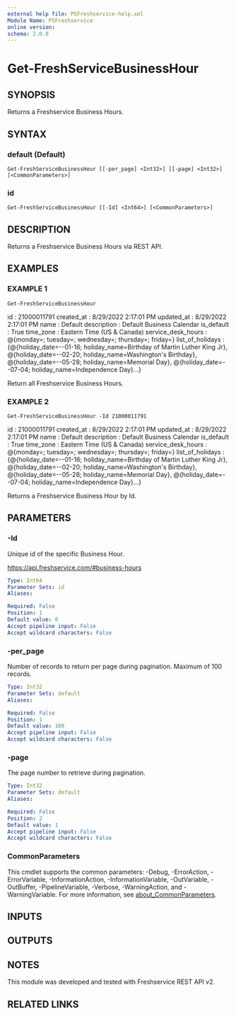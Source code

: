 ```yaml
---
external help file: PSFreshservice-help.xml
Module Name: PSFreshservice
online version:
schema: 2.0.0
---
```


# Get-FreshServiceBusinessHour

## SYNOPSIS
Returns a Freshservice Business Hours.

## SYNTAX

### default (Default)
```
Get-FreshServiceBusinessHour [[-per_page] <Int32>] [[-page] <Int32>] [<CommonParameters>]
```

### id
```
Get-FreshServiceBusinessHour [[-Id] <Int64>] [<CommonParameters>]
```

## DESCRIPTION
Returns a Freshservice Business Hours via REST API.

## EXAMPLES

### EXAMPLE 1
```
Get-FreshServiceBusinessHour
```

id                 : 21000011791
created_at         : 8/29/2022 2:17:01 PM
updated_at         : 8/29/2022 2:17:01 PM
name               : Default
description        : Default Business Calendar
is_default         : True
time_zone          : Eastern Time (US & Canada)
service_desk_hours : @{monday=; tuesday=; wednesday=; thursday=; friday=}
list_of_holidays   : {@{holiday_date=--01-16; holiday_name=Birthday of Martin Luther King Jr}, @{holiday_date=--02-20;
                    holiday_name=Washington's Birthday}, @{holiday_date=--05-28; holiday_name=Memorial Day},
                    @{holiday_date=--07-04; holiday_name=Independence Day}...}

Return all Freshservice Business Hours.

### EXAMPLE 2
```
Get-FreshServiceBusinessHour -Id 21000011791
```

id                 : 21000011791
created_at         : 8/29/2022 2:17:01 PM
updated_at         : 8/29/2022 2:17:01 PM
name               : Default
description        : Default Business Calendar
is_default         : True
time_zone          : Eastern Time (US & Canada)
service_desk_hours : @{monday=; tuesday=; wednesday=; thursday=; friday=}
list_of_holidays   : {@{holiday_date=--01-16; holiday_name=Birthday of Martin Luther King Jr}, @{holiday_date=--02-20;
                    holiday_name=Washington's Birthday}, @{holiday_date=--05-28; holiday_name=Memorial Day},
                    @{holiday_date=--07-04; holiday_name=Independence Day}...}

Returns a Freshservice Business Hour by Id.

## PARAMETERS

### -Id
Unique id of the specific Business Hour.

https://api.freshservice.com/#business-hours

```yaml
Type: Int64
Parameter Sets: id
Aliases:

Required: False
Position: 1
Default value: 0
Accept pipeline input: False
Accept wildcard characters: False
```

### -per_page
Number of records to return per page during pagination. 
Maximum of 100 records.

```yaml
Type: Int32
Parameter Sets: default
Aliases:

Required: False
Position: 1
Default value: 100
Accept pipeline input: False
Accept wildcard characters: False
```

### -page
The page number to retrieve during pagination.

```yaml
Type: Int32
Parameter Sets: default
Aliases:

Required: False
Position: 2
Default value: 1
Accept pipeline input: False
Accept wildcard characters: False
```

### CommonParameters
This cmdlet supports the common parameters: -Debug, -ErrorAction, -ErrorVariable, -InformationAction, -InformationVariable, -OutVariable, -OutBuffer, -PipelineVariable, -Verbose, -WarningAction, and -WarningVariable. For more information, see [about_CommonParameters](http://go.microsoft.com/fwlink/?LinkID=113216).

## INPUTS

## OUTPUTS

## NOTES
This module was developed and tested with Freshservice REST API v2.

## RELATED LINKS

